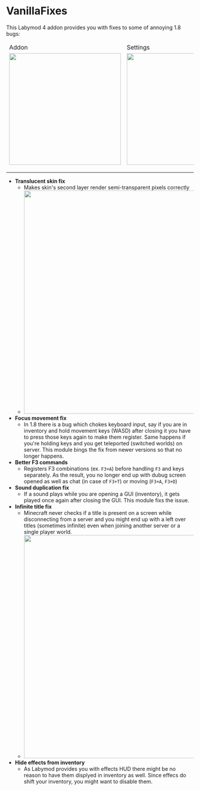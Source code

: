 # VanillaFixes
This Labymod 4 addon provides you with fixes to some of annoying 1.8 bugs:

<table>
<thead>
  <tr>
    <td>Addon</td>
    <td>Settings</td>
  </tr>
  <tr>
    <td valign="center"><img src="https://user-images.githubusercontent.com/19906474/211462649-df2da5b4-912a-4da6-9029-9f9a49e352fc.png" width="300"></td>
    <td valign="center"><img src="https://user-images.githubusercontent.com/19906474/211462653-d1796433-f27a-4320-ac6f-f87f37f4a1f5.png" width="300"></td>
  </tr>
</thead>
</table>

---

- **Translucent skin fix**
  - Makes skin's second layer render semi-transparent pixels correctly
  - <img src="https://user-images.githubusercontent.com/19906474/211441396-77eeea4f-42b4-4773-9d27-ba3c64bb33c4.png" width="600">
- **Focus movement fix**
  - In 1.8 there is a bug which chokes keyboard input, say if you are in inventory and hold movement keys (WASD) after closing it you have to press those keys again to make them register. Same happens if you're holding keys and you get teleported (switched worlds) on server. This module bings the fix from newer versions so that no longer happens.
- **Better F3 commands**
  - Registers F3 combinations (ex. `F3+A`) before handling `F3` and keys separately. As the result, you no longer end up with dubug screen opened as well as chat (in case of `F3+T`) or moving (`F3+A`, `F3+D`)
- **Sound duplication fix**
  - If a sound plays while you are opening a GUI (inventory), it gets played once again after closing the GUI. This module fixs the issue.
- **Infinite title fix**
  - Minecraft never checks if a title is present on a screen while disconnecting from a server and you might end up with a left over titles (sometimes infinite) even when joining another server or a single player world.
  - <img src="https://user-images.githubusercontent.com/19906474/211459560-7ac30f24-841f-431d-8d18-5fe16a37eb1b.png" width="600">
- **Hide effects from inventory**
  - As Labymod provides you with effects HUD there might be no reason to have them displyed in inventory as well. Since effecs do shift your inventory, you might want to disable them.
